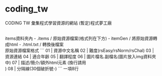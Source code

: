 # coding_tw
CODING TW 彙集程式學習資源的網站 (暫定)程式夢工廠

<br />
items資料夾內
- .items / 原始資源檔案(格式列在下方)
- itemGen / 將原始資源轉成html
- .html.txt / 轉換後檔案

<br />
原始資源檔案格式
```
01 | 資源中文名稱
02 | 難度(rsEasy/rsNorm/rsChal)
03 | 資源連結
04 | 適合年齡
05 | 翻譯程度
06 | 圖片檔名.副檔名(圖片放入img資料夾中)
07 | 描述/簡介/額外html元素 (換行請用<br>)
08 | 分隔線(30個破折號-)
```
一項8行
